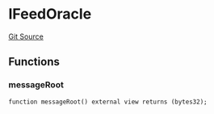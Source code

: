 # IFeedOracle
[Git Source](https://github.com/darwinia-network/ORMP/blob/bc92759f925cb7b2b882f5ab3b1cf34d66098e41/src/interfaces/IFeedOracle.sol)


## Functions
### messageRoot


```solidity
function messageRoot() external view returns (bytes32);
```

